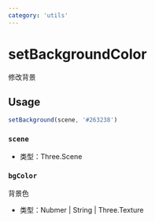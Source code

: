 ```yaml
---
category: 'utils'
---
```


# setBackgroundColor

修改背景

## Usage

```ts
setBackground(scene, '#263238')
```

### `scene`

- 类型：Three.Scene

### `bgColor`

背景色

- 类型：Nubmer | String | Three.Texture

